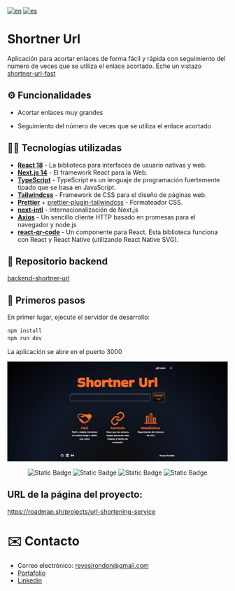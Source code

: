 [![en](https://img.shields.io/badge/lang-en-red.svg)](https://github.com/Reyes1921/shortner-url/blob/main/README.md)
[![es](https://img.shields.io/badge/lang-es-yellow.svg)](https://github.com/Reyes1921/shortner-url/blob/main/README.es.md)

# Shortner Url

Aplicación para acortar enlaces de forma fácil y rápida con seguimiento del número de veces que se utiliza el enlace acortado. Eche un vistazo [shortner-url-fast](https://shortner-url-fast.vercel.app/)

## ⚙️ Funcionalidades

- Acortar enlaces muy grandes

- Seguimiento del número de veces que se utiliza el enlace acortado

## 👨‍💻 Tecnologías utilizadas

- [**React 18**](https://react.dev/) - La biblioteca para interfaces de usuario nativas y web.
- [**Next.js 14**](https://nextjs.org/) - El framework React para la Web.
- [**TypeScript**](https://www.typescriptlang.org/) - TypeScript es un lenguaje de programación fuertemente tipado que se basa en JavaScript.
- [**Tailwindcss**](https://tailwindcss.com/) - Framework de CSS para el diseño de páginas web.
- [**Prettier**](https://prettier.io/) + [prettier-plugin-tailwindcss](https://github.com/tailwindlabs/prettier-plugin-tailwindcss) - Formateador CSS.
- [**next-intl**](https://next-intl-docs.vercel.app/) - Internacionalización de Next.js
- [**Axios**](https://axios-http.com/) - Un sencillo cliente HTTP basado en promesas para el navegador y node.js
- [**react-qr-code**](https://www.npmjs.com/package/react-qr-code) - Un componente para React. Esta biblioteca funciona con React y React Native (utilizando React Native SVG).

## 🔗 Repositorio backend

[backend-shortner-url](https://github.com/Reyes1921/backend-shortner-url/blob/main/README.es.md)

## 🚀 Primeros pasos

En primer lugar, ejecute el servidor de desarrollo:

```bash
npm install
npm run dev
```

La aplicación se abre en el puerto 3000

<img src='./public//wallpaper-es.webp'>
<div align="center">

![Static Badge](https://img.shields.io/badge/React-61DAFB?style=flat&logo=react&logoColor=ffffff)
![Static Badge](https://img.shields.io/badge/NextJs-000000?style=flat&logo=nextdotjs&logoColor=ffffff)
![Static Badge](https://img.shields.io/badge/TypeScript-3178C6?style=flat&logo=typescript&logoColor=ffffff)
![Static Badge](https://img.shields.io/badge/Tailwind%20CSS-06B6D4?style=flat&logo=tailwindcss&logoColor=ffffff)

</div>

## URL de la página del proyecto:

https://roadmap.sh/projects/url-shortening-service

# ✉️ Contacto

- Correo electrónico: reyesjrondon@gmail.com
- [Portafolio](https://www.reyesrondon.dev/es)
- [Linkedin](https://www.linkedin.com/in/reyes-rondon/)
